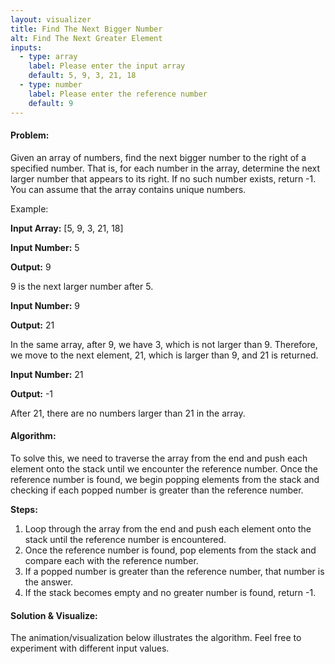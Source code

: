 ```yaml
---
layout: visualizer
title: Find The Next Bigger Number
alt: Find The Next Greater Element
inputs:
  - type: array
    label: Please enter the input array
    default: 5, 9, 3, 21, 18
  - type: number
    label: Please enter the reference number
    default: 9
---
```


#### Problem:

Given an array of numbers, find the next bigger number to the right of a specified number. That is, for each number in the array, determine the next larger number that appears to its right. If no such number exists, return -1. You can assume that the array contains unique numbers.

Example: 

**Input Array:** [5, 9, 3, 21, 18]

**Input Number:** 5

**Output:** 9

9 is the next larger number after 5.

**Input Number:** 9

**Output:** 21

In the same array, after 9, we have 3, which is not larger than 9. Therefore, we move to the next element, 21, which is larger than 9, and 21 is returned.

**Input Number:** 21

**Output:** -1

After 21, there are no numbers larger than 21 in the array.

#### Algorithm:

To solve this, we need to traverse the array from the end and push each element onto the stack until we encounter the reference number. Once the reference number is found, we begin popping elements from the stack and checking if each popped number is greater than the reference number.

**Steps:**

1. Loop through the array from the end and push each element onto the stack until the reference number is encountered.
2. Once the reference number is found, pop elements from the stack and compare each with the reference number.
3. If a popped number is greater than the reference number, that number is the answer.
4. If the stack becomes empty and no greater number is found, return -1.

#### Solution & Visualize:

The animation/visualization below illustrates the algorithm. Feel free to experiment with different input values.
